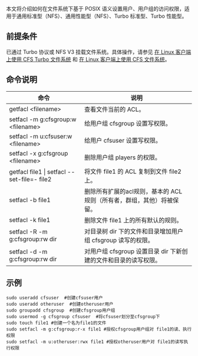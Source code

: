 本文将介绍如何在文件系统下基于 POSIX 语义设置用户、用户组的访问权限，适用于通用标准型（NFS）、通用性能型（NFS）、Turbo 标准型、Turbo 性能型。 

## 前提条件

已通过 Turbo 协议或 NFS V3 挂载文件系统。具体操作，请参见 [在 Linux 客户端上使用 CFS Turbo 文件系统](https://cloud.tencent.com/document/product/582/54765) 和 [在 Linux 客户端上使用 CFS 文件系统](https://cloud.tencent.com/document/product/582/11523)。

## 命令说明

| 命令 | 说明 |
|---------|---------|
| getfacl &lt;filename> | 查看文件当前的 ACL。 |
| setfacl -m g:cfsgroup:w &lt;filename> | 给用户组 cfsgroup 设置写权限。 |
| setfacl -m u:cfsuser:w &lt;filename> | 给用户 cfsuser 设置写权限。 |
| setfacl -x g:cfsgroup &lt;filename> | 删除用户组 players 的权限。 |
| getfacl file1 \| setfacl --set-file=- file2 | 将文件 file1 的 ACL 复制到文件 file2 上。  |
| setfacl -b file1 | 删除所有扩展的acl规则，基本的 ACL 规则（所有者，群组，其他）将被保留。  |
| setfacl -k file1 | 删除文件 file1 上的所有默认的规则。  |
| setfacl -R -m g:cfsgroup:rw dir | 对目录树 dir 下的文件和目录增加用户组 cfsgroup 读写的权限。  |
| setfacl -d -m g:cfsgroup:rw dir | 对用户组 cfsgroup 设置目录 dir 下新创建的文件和目录的读写权限。  |


## 示例

```
sudo useradd cfsuser  #创建cfsuser用户
sudo useradd otheruser  #创建otheruser用户
sudo groupadd cfsgroup  #创建cfsgroup用户组
sudo usermod -g cfsgroup cfsuser  #将cfsuser划分至cfsgroup下
sudo touch file1 #创建一个名为file1的文件
sudo setfacl -m g:cfsgroup:r-x file1 #授权cfsgroup用户组对 file1的读、执行权限
sudo setfacl -m u:otheruser:rwx file1 #授权otheruser用户对 file1的读写执行权限
```

